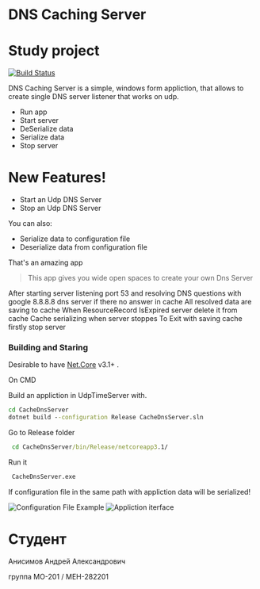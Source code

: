 # DNS Caching Server

# Study project

[![Build Status](https://travis-ci.org/joemccann/dillinger.svg?branch=master)](https://travis-ci.org/joemccann/dillinger)

DNS Caching Server  is a simple, windows form appliction, that allows to create single DNS server listener that works on udp.

  - Run app
  - Start server
  - DeSerialize data
  - Serialize data
  - Stop server

# New Features!

  - Start an Udp DNS Server 
  - Stop an Udp DNS Server

You can also:
  - Serialize data to configuration file
  - Deserialize data from configuration file

That's an amazing app

> This app gives you wide open spaces
> to create your own Dns Server

After starting server listening port 53 and resolving DNS questions with google 8.8.8.8 dns server if there no answer in cache
All resolved data are saving to cache
When ResourceRecord IsExpired server delete it from cache
Cache serializing when server stoppes
To Exit with saving cache firstly stop server


### Building and Staring

Desirable to have [Net.Core](https://dotnet.microsoft.com/download/dotnet-core/3.1) v3.1+ .

On CMD

Build an appliction in UdpTimeServer with.

```cmd
cd CacheDnsServer
dotnet build --configuration Release CacheDnsServer.sln
```

Go to Release folder

```cmd
 cd CacheDnsServer/bin/Release/netcoreapp3.1/
```
Run it
```cmd
 CacheDnsServer.exe
```

If configuration file in the same path with appliction data will be serialized!

![Configuration File Example](https://imgur.com/KMPEXep)
![Appliction iterface](https://imgur.com/mehP0Aq)
# Студент
Анисимов Андрей Александрович 

группа МО-201 / МЕН-282201
